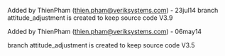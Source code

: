 Added by ThienPham (thien.pham@veriksystems.com) - 23jul14
branch attitude_adjustment is created to keep source code V3.9



Added by ThienPham (thien.pham@veriksystems.com) - 06may14

branch attitude_adjustment is created to keep source code V3.5
